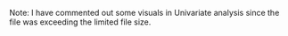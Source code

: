 Note: I have commented out some visuals in Univariate analysis since the file was exceeding the limited file size.
